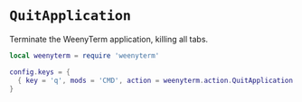 # `QuitApplication`

Terminate the WeenyTerm application, killing all tabs.

```lua
local weenyterm = require 'weenyterm'

config.keys = {
  { key = 'q', mods = 'CMD', action = weenyterm.action.QuitApplication },
}
```


